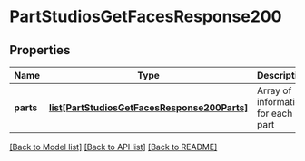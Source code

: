 # PartStudiosGetFacesResponse200

## Properties
Name | Type | Description | Notes
------------ | ------------- | ------------- | -------------
**parts** | [**list[PartStudiosGetFacesResponse200Parts]**](PartStudiosGetFacesResponse200Parts.md) | Array of information for each part | [optional] 

[[Back to Model list]](../README.md#documentation-for-models) [[Back to API list]](../README.md#documentation-for-api-endpoints) [[Back to README]](../README.md)


